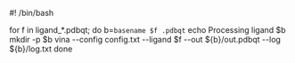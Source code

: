 #! /bin/bash

for f in ligand_*.pdbqt; do
    b=`basename $f .pdbqt`
    echo Processing ligand $b
    mkdir -p $b
    vina --config config.txt --ligand $f --out ${b}/out.pdbqt --log ${b}/log.txt
done



